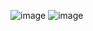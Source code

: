 ![image](https://user-images.githubusercontent.com/33195517/209627268-e184f862-4a2a-4134-9899-ba8a28cd9be2.png)
![image](https://user-images.githubusercontent.com/33195517/209630140-785576fe-376d-4db6-8642-84f067da34ee.png)
